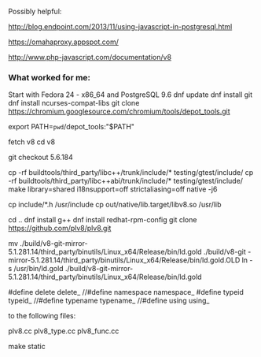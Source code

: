 Possibly helpful:

http://blog.endpoint.com/2013/11/using-javascript-in-postgresql.html

https://omahaproxy.appspot.com/

http://www.php-javascript.com/documentation/v8

### What worked for me:
Start with Fedora 24 - x86_64 and PostgreSQL 9.6
dnf update
dnf install git
dnf install ncurses-compat-libs
git clone https://chromium.googlesource.com/chromium/tools/depot_tools.git 

export PATH=`pwd`/depot_tools:"$PATH"

fetch v8
cd v8

git checkout 5.6.184

cp -rf buildtools/third_party/libc++/trunk/include/* testing/gtest/include/
cp -rf buildtools/third_party/libc++abi/trunk/include/* testing/gtest/include/
make library=shared i18nsupport=off strictaliasing=off native -j6

cp include/*.h /usr/include
cp out/native/lib.target/libv8.so /usr/lib

cd ..
dnf install g++
dnf install redhat-rpm-config
git clone https://github.com/plv8/plv8.git

mv ./build/v8-git-mirror-5.1.281.14/third_party/binutils/Linux_x64/Release/bin/ld.gold ./build/v8-git -mirror-5.1.281.14/third_party/binutils/Linux_x64/Release/bin/ld.gold.OLD
ln -s /usr/bin/ld.gold ./build/v8-git-mirror-5.1.281.14/third_party/binutils/Linux_x64/Release/bin/ld.gold

#define delete    delete_
//#define namespace namespace_
#define typeid    typeid_
//#define typename  typename_
//#define using   using_

to the following files:

plv8.cc
plv8_type.cc
plv8_func.cc

make static

